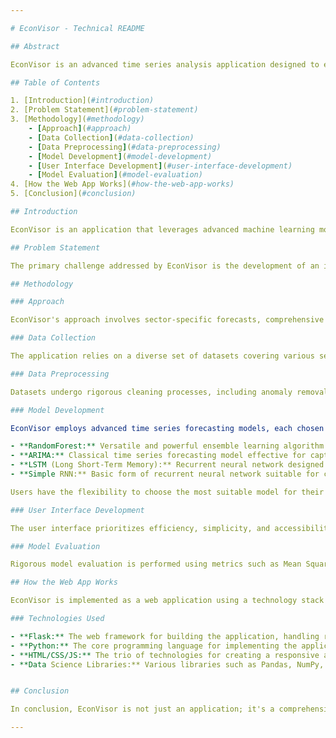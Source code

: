 ```yaml
---

# EconVisor - Technical README

## Abstract

EconVisor is an advanced time series analysis application designed to empower users to predict Indian economic indicators using machine learning models. This technical README provides insights into the technical aspects, methodologies, and technologies employed in the development of EconVisor.

## Table of Contents

1. [Introduction](#introduction)
2. [Problem Statement](#problem-statement)
3. [Methodology](#methodology)
    - [Approach](#approach)
    - [Data Collection](#data-collection)
    - [Data Preprocessing](#data-preprocessing)
    - [Model Development](#model-development)
    - [User Interface Development](#user-interface-development)
    - [Model Evaluation](#model-evaluation)
4. [How the Web App Works](#how-the-web-app-works)
5. [Conclusion](#conclusion)

## Introduction

EconVisor is an application that leverages advanced machine learning models, including RandomForest, ARIMA, LSTM, and Simple RNN, to predict key Indian economic indicators. This README delves into the technical intricacies of the application, covering data collection, preprocessing, model development, user interface design, and the underlying technologies.

## Problem Statement

The primary challenge addressed by EconVisor is the development of an interactive and user-friendly application capable of predicting diverse economic indicators based on user-defined inputs. The goal is to provide actionable insights into the economic impact of different industries, aiding decision-makers in policy formulation, investment strategies, and resource allocation.

## Methodology

### Approach

EconVisor's approach involves sector-specific forecasts, comprehensive data collection from diverse sources, user customization options, GDP contribution analysis, and a commitment to accessibility and relevance. The methodology ensures that the application caters to the unique characteristics and impact of different industries on the Indian economy.

### Data Collection

The application relies on a diverse set of datasets covering various sectors of the Indian economy. These datasets, sourced from reputable organizations, contribute to a comprehensive understanding of economic trends and form the foundation for accurate forecasting models.

### Data Preprocessing

Datasets undergo rigorous cleaning processes, including anomaly removal, handling missing values, and outlier elimination. The data is then transformed into a time series format, ensuring its suitability for time series analysis. Feature extraction is performed selectively, focusing on relevant indicators for each subsector.

### Model Development

EconVisor employs advanced time series forecasting models, each chosen for its unique strengths:

- **RandomForest:** Versatile and powerful ensemble learning algorithm suitable for handling complex relationships in economic data.
- **ARIMA:** Classical time series forecasting model effective for capturing linear relationships and trends in the data.
- **LSTM (Long Short-Term Memory):** Recurrent neural network designed to handle long-range dependencies in time series data.
- **Simple RNN:** Basic form of recurrent neural network suitable for capturing sequential patterns in data.

Users have the flexibility to choose the most suitable model for their specific forecasting needs.

### User Interface Development

The user interface prioritizes efficiency, simplicity, and accessibility. Users can input their preferred future time frame, select the sector or subsector of interest, and choose the desired forecasting model. Clear visualizations, including line charts, aid users in interpreting predictions effectively.

### Model Evaluation

Rigorous model evaluation is performed using metrics such as Mean Squared Error (MSE), Percentage Error, Akaike Information Criterion (AIC), and Bayesian Information Criterion (BIC). These metrics provide insights into the relative accuracy of different models, enabling users to make informed decisions.

## How the Web App Works

EconVisor is implemented as a web application using a technology stack that includes Flask, Python, HTML, CSS, JavaScript, and various data science libraries for time series analysis.

### Technologies Used

- **Flask:** The web framework for building the application, handling routing, and managing backend functionalities.
- **Python:** The core programming language for implementing the application logic, data processing, and model development.
- **HTML/CSS/JS:** The trio of technologies for creating a responsive and user-friendly front-end interface.
- **Data Science Libraries:** Various libraries such as Pandas, NumPy, Scikit-Learn, and TensorFlow are employed for data manipulation, statistical analysis, and machine learning model development.


## Conclusion

In conclusion, EconVisor is not just an application; it's a comprehensive solution for predicting economic indicators. The technology stack, methodologies, and user-centric design contribute to its effectiveness in supporting decision-makers across various domains in the ever-evolving Indian economy.

---
```

